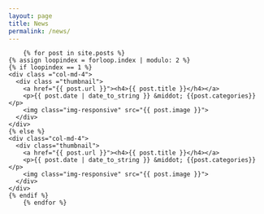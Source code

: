 ```yaml
---
layout: page
title: News
permalink: /news/
---
```


<div class="container">



		{% for post in site.posts %}
  	{% assign loopindex = forloop.index | modulo: 2 %}
  	{% if loopindex == 1 %}
    <div class ="col-md-4">
      <div class ="thumbnail">
        <a href="{{ post.url }}"><h4>{{ post.title }}</h4></a>
        <p>{{ post.date | date_to_string }} &middot; {{post.categories}}</p>
        <img class="img-responsive" src="{{ post.image }}">
      </div>
    </div>    
  	{% else %}
    <div class="col-md-4">
      <div class="thumbnail">
        <a href="{{ post.url }}"><h4>{{ post.title }}</h4></a>
        <p>{{ post.date | date_to_string }} &middot; {{post.categories}}</p>
        <img class="img-responsive" src="{{ post.image }}">
      </div>  
    </div>
  	{% endif %}
		{% endfor %}




</div>
